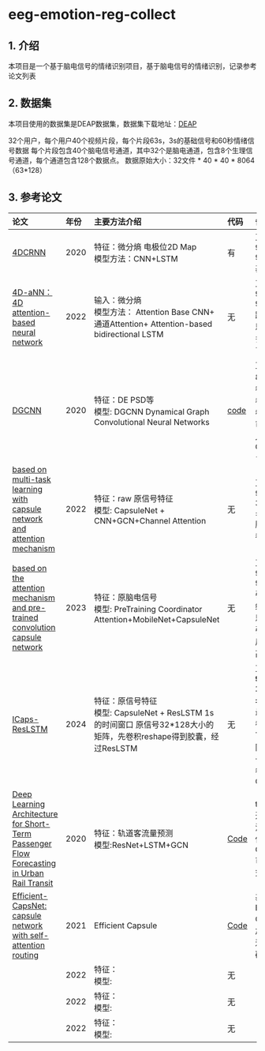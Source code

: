 # eeg-emotion-reg-collect


## 1. 介绍
本项目是一个基于脑电信号的情绪识别项目，基于脑电信号的情绪识别，记录参考论文列表

## 2. 数据集
本项目使用的数据集是DEAP数据集，数据集下载地址：[DEAP](http://www.eecs.qmul.ac.uk/mmv/datasets/deap/index.html)

32个用户，每个用户40个视频片段，每个片段63s，3s的基础信号和60秒情绪信号数据
每个片段包含40个脑电信号通道，其中32个是脑电通道，包含8个生理信号通道，每个通道包含128个数据点。
数据原始大小：32文件 *   40 * 40 * 8064（63*128）


## 3. 参考论文

| 论文                                                                                                                                                                                                                                  | 年份   | 主要方法介绍                                                                                    | 代码                                                         | 备注                                                                           |
|:------------------------------------------------------------------------------------------------------------------------------------------------------------------------------------------------------------------------------------|:-----|:------------------------------------------------------------------------------------------|:-----------------------------------------------------------|:-----------------------------------------------------------------------------|
| [4DCRNN](https://link.springer.com/article/10.1007/s11571-020-09634-1)                                                                                                                                                              | 2020 | 特征：微分熵 电极位2D Map<br/>模型方法：CNN+LSTM<br/>                                                   | 有                                                          | 正确率94.22±2.61   94.58±3.69基线论文                                               |
| [ 4D-aNN：4D attention-based neural network](https://link.springer.com/article/10.1007/s11571-021-09751-5)                                                                                                                           | 2022 | 输入：微分熵<br/>模型方法： Attention Base CNN+ 通道Attention+ Attention-based bidirectional LSTM      | 无                                                          | 正确率96.90±1.65   97.39±1.75 <br/>跟基线论文思路一致<br/>多个位置加了Attention<br/>           |
| [DGCNN](https://ieeexplore.ieee.org/abstract/document/8320798)                                                                                                                                                                      | 2020 | 特征：DE PSD等<br/>模型: DGCNN      Dynamical Graph Convolutional Neural Networks               | [code](https://github.com/xueyunlong12589/DGCNN)           | 正确率：86%   使用图卷积 <br/>参考一下图卷积实现   <br/>可以用多输入的方式CNN+GCN -> LSTM               |
| [based on multi-task learning with capsule network and attention mechanism](https://www.sciencedirect.com/science/article/pii/S0010482522000956?__cf_chl_tk=lP2C6_S_b5LgzNnRPOEx9gCuVXa17yQ3XiZT9z7rjzE-1709543095-0.0.1.1-1386)    | 2022 | 特征：raw 原信号特征<br/>模型: CapsuleNet + CNN+GCN+Channel Attention                               | 无                                                          | 正确率：94.96 ± 3.60	95.54 ± 3.63<br/>胶囊网络的参考                                    |
| [based on the attention mechanism and pre-trained convolution capsule network](https://www.sciencedirect.com/science/article/pii/S0950705123001223?__cf_chl_tk=LTl.7rkCG_cLAKEYO4B8ON54y.5j1YN_e3iH3UYD7ek-1709792474-0.0.1.1-1386) | 2023 | 特征：原脑电信号<br/>模型:  PreTraining Coordinator Attention+MobileNet+CapsuleNet                  | 无                                                          | 	正确率93.89%	95.04%<br/>引入胶囊网络，参考了思路。但是引入胶囊之后正确率不高                             |
| [ICaps-ResLSTM](https://www.sciencedirect.com/science/article/pii/S1746809423008558#b28)| 2024 | 特征：原信号特征<br/>模型: CapsuleNet + ResLSTM     1s的时间窗口 原信号32*128大小的矩阵，先卷积reshape得到胶囊，经过ResLSTM | 无                                                          | 正确率：**98.06 ± 1.24	97.94 ± 1.32**   目前最高 到98了<br/>参考了一下，用胶囊网络加原信号的方式，卷积直接OOM |
| [Deep Learning Architecture for Short-Term Passenger Flow Forecasting in Urban Rail Transit](http://doi.org/10.1109/TITS.2020.3000761)  | 2020 | 特征：轨道客流量预测 <br/>模型:ResNet+LSTM+GCN                                                        | [Code](https://github.com/JinleiZhangBJTU/ResNet-LSTM-GCN) | tensorflow开发，轨道流量预测的<br/>使用了GCN+LSTM    可以参考方式                               |
| [Efficient-CapsNet: capsule network with self-attention routing](https://github.com/EscVM/Efficient-CapsNet/tree/main)  | 2021 | Efficient Capsule                                                                         | [Code](https://github.com/EscVM/Efficient-CapsNet/tree/main)                                                   | 基础的模型  Efficient Capsule， 加入到我的逻辑里，准确率变低。                                    |
| []()  | 2022 | 特征：<br/>模型:                                                                               | 无                                                          |                                                                              |
| []()  | 2022 | 特征：<br/>模型:                                                                               | 无                                                          |  
| []()  | 2022 | 特征：<br/>模型:                                                                               | 无                                                          |                                                                              |


